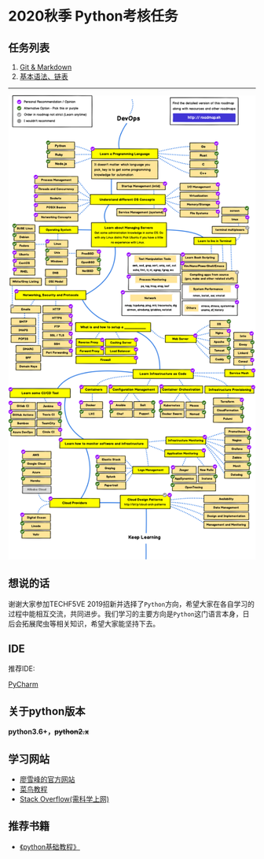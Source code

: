 # 2020秋季 Python考核任务

## 任务列表

1. [Git & Markdown](./task_01/README.md)
2. [基本语法、链表](./task_02/README.md)

---

![](./devops.png)

## 想说的话

谢谢大家参加TECHF5VE 2019招新并选择了`Python`方向，希望大家在各自学习的过程中能相互交流，共同进步。我们学习的主要方向是`Python`这门语言本身，日后会拓展爬虫等相关知识，希望大家能坚持下去。

## IDE

推荐IDE: 

[PyCharm](https://www.jetbrains.com/pycharm/)

## 关于python版本

**python3.6+，~~python2.x~~**

## 学习网站

+ [廖雪峰的官方网站](https://www.liaoxuefeng.com/wiki/1016959663602400)
+ [菜鸟教程](https://www.runoob.com/python/python-tutorial.html)
+ [Stack Overflow(需科学上网)](https://stackoverflow.com/v)

## 推荐书籍

* [《python基础教程》](./python.JPG)

